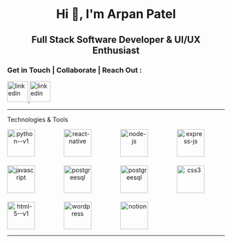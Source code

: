 
<h1 align="center"> Hi 👋,   I'm Arpan Patel </h1>


<h2 align="center"> Full Stack Software Developer & UI/UX Enthusiast  </h2>

<h3>Get in Touch | Collaborate | Reach Out :</h3>
<a href="https://www.linkedin.com/in/arpan-p" target="_blank"> <img width="48" height="48" src="https://img.icons8.com/color/48/linkedin.png" alt="linkedin"/> </a>
<a href = "https://dev.to/apatel-ai" target="_blank"> <img width="48" height="48" src="https://res.cloudinary.com/practicaldev/image/fetch/s--AOunT8g5--/c_limit%2Cf_auto%2Cfl_progressive%2Cq_auto%2Cw_800/https://thepracticaldev.s3.amazonaws.com/i/78hs31fax49uwy6kbxyw.png" alt="linkedin"/> </a>

---

Technologies & Tools

<div style="display: grid; grid-template-columns: repeat(4, 1fr); gap: 20px; text-align: center;">
  <img  height="64px" src="https://img.icons8.com/color/48/python--v1.png" alt="python--v1"/>
  
<img width="64" height="64" src="https://img.icons8.com/nolan/64/react-native.png" alt="react-native"/>

<img width="64" height="64px" src="https://img.icons8.com/nolan/64/node-js.png" alt="node-js"/>
  
  
  <img width="64" height="64" src="https://img.icons8.com/nolan/64/express-js.png" alt="express-js"/>  
  
<img width="64" height="64" src="https://img.icons8.com/arcade/64/javascript.png" alt="javascript"/>


<img height="64px" src="https://img.icons8.com/color/48/postgreesql.png" alt="postgreesql"/>

<img height="64px" src="https://global.discourse-cdn.com/standard17/uploads/threejs/optimized/2X/e/e4f86d2200d2d35c30f7b1494e96b9595ebc2751_2_496x500.png" alt="postgreesql"/>


<img width="64" height="64" src="https://img.icons8.com/dusk/64/css3.png" alt="css3"/>
<img width="64" height="64" src="https://img.icons8.com/color/64/html-5--v1.png" alt="html-5--v1"/>
<img width="64" height="64" src="https://img.icons8.com/fluency/64/wordpress.png" alt="wordpress"/>
<img width="64" height="64" src="https://img.icons8.com/plasticine/64/notion.png" alt="notion"/>
</div>

---

